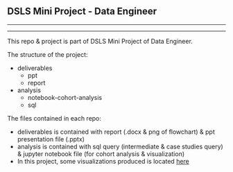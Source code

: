 ## DSLS Mini Project - Data Engineer
---  
---  
This repo & project is part of DSLS Mini Project of Data Engineer.  
  
  
The structure of the project:  
- deliverables
    - ppt  
    - report  
- analysis
    - notebook-cohort-analysis
    - sql
  
  
The files contained in each repo:
- deliverables is contained with report (.docx & png of flowchart) & ppt presentation file (.pptx)
- analysis is contained with sql query (intermediate & case studies query) & jupyter notebook file (for cohort analysis & visualization)
- In this project, some visualizations produced is located [here](https://public.tableau.com/app/profile/ichfan.kurniawan/viz/dsls-mini-proj-DE/RFM)